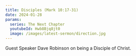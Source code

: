 ```yaml
---
title: Disciples (Mark 10:17-31)
date: 2024-01-28
params:
  series: The Next Chapter
  youtubeId: Hwb8Bjq8jt0
  image: /images/latest-sermon/direction.jpg
---
```

Guest Speaker Dave Robinson on being a Disciple of Christ.
